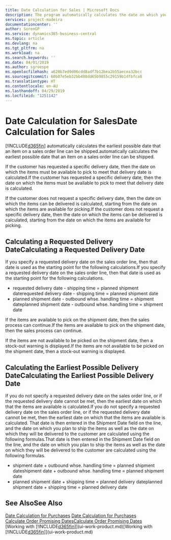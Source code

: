 ```yaml
---
title: Date Calculation for Sales | Microsoft Docs
description: The program automatically calculates the date on which you must order an item to have it in inventory on a certain date. This is the date on which you can expect items ordered on a particular date to be available for picking.
services: project-madeira
documentationcenter: ''
author: SorenGP
ms.service: dynamics365-business-central
ms.topic: article
ms.devlang: na
ms.tgt_pltfrm: na
ms.workload: na
ms.search.keywords: ''
ms.date: 04/01/2019
ms.author: sgroespe
ms.openlocfilehash: a620b7ed9d06cdd8adf7b12bea2b55aecea32bcc
ms.sourcegitcommit: 60b87e5eb32bb408dd65b9855c29159b1dfbfca8
ms.translationtype: HT
ms.contentlocale: en-AU
ms.lasthandoff: 04/29/2019
ms.locfileid: "1251142"
---
```

# <a name="date-calculation-for-sales"></a><span data-ttu-id="800e0-104">Date Calculation for Sales</span><span class="sxs-lookup"><span data-stu-id="800e0-104">Date Calculation for Sales</span></span>
[!INCLUDE[d365fin](includes/d365fin_md.md)] <span data-ttu-id="800e0-105">automatically calculates the earliest possible date that an item on a sales order line can be shipped.</span><span class="sxs-lookup"><span data-stu-id="800e0-105">automatically calculates the earliest possible date that an item on a sales order line can be shipped.</span></span>

<span data-ttu-id="800e0-106">If the customer has requested a specific delivery date, then the date on which the items must be available to pick to meet that delivery date is calculated.</span><span class="sxs-lookup"><span data-stu-id="800e0-106">If the customer has requested a specific delivery date, then the date on which the items must be available to pick to meet that delivery date is calculated.</span></span>

<span data-ttu-id="800e0-107">If the customer does not request a specific delivery date, then the date on which the items can be delivered is calculated, starting from the date on which the items are available for picking.</span><span class="sxs-lookup"><span data-stu-id="800e0-107">If the customer does not request a specific delivery date, then the date on which the items can be delivered is calculated, starting from the date on which the items are available for picking.</span></span>

## <a name="calculating-a-requested-delivery-date"></a><span data-ttu-id="800e0-108">Calculating a Requested Delivery Date</span><span class="sxs-lookup"><span data-stu-id="800e0-108">Calculating a Requested Delivery Date</span></span>
<span data-ttu-id="800e0-109">If you specify a requested delivery date on the sales order line, then that date is used as the starting point for the following calculations.</span><span class="sxs-lookup"><span data-stu-id="800e0-109">If you specify a requested delivery date on the sales order line, then that date is used as the starting point for the following calculations.</span></span>

- <span data-ttu-id="800e0-110">requested delivery date - shipping time = planned shipment date</span><span class="sxs-lookup"><span data-stu-id="800e0-110">requested delivery date - shipping time = planned shipment date</span></span>
- <span data-ttu-id="800e0-111">planned shipment date - outbound whse. handling time = shipment date</span><span class="sxs-lookup"><span data-stu-id="800e0-111">planned shipment date - outbound whse. handling time = shipment date</span></span>

<span data-ttu-id="800e0-112">If the items are available to pick on the shipment date, then the sales process can continue.</span><span class="sxs-lookup"><span data-stu-id="800e0-112">If the items are available to pick on the shipment date, then the sales process can continue.</span></span>

<span data-ttu-id="800e0-113">If the items are not available to be picked on the shipment date, then a stock-out warning is displayed.</span><span class="sxs-lookup"><span data-stu-id="800e0-113">If the items are not available to be picked on the shipment date, then a stock-out warning is displayed.</span></span>

## <a name="calculating-the-earliest-possible-delivery-date"></a><span data-ttu-id="800e0-114">Calculating the Earliest Possible Delivery Date</span><span class="sxs-lookup"><span data-stu-id="800e0-114">Calculating the Earliest Possible Delivery Date</span></span>
<span data-ttu-id="800e0-115">If you do not specify a requested delivery date on the sales order line, or if the requested delivery date cannot be met, then the earliest date on which that the items are available is calculated.</span><span class="sxs-lookup"><span data-stu-id="800e0-115">If you do not specify a requested delivery date on the sales order line, or if the requested delivery date cannot be met, then the earliest date on which that the items are available is calculated.</span></span> <span data-ttu-id="800e0-116">That date is then entered in the Shipment Date field on the line, and the date on which you plan to ship the items as well as the date on which they will be delivered to the customer are calculated using the following formulas.</span><span class="sxs-lookup"><span data-stu-id="800e0-116">That date is then entered in the Shipment Date field on the line, and the date on which you plan to ship the items as well as the date on which they will be delivered to the customer are calculated using the following formulas.</span></span>

- <span data-ttu-id="800e0-117">shipment date + outbound whse. handling time = planned shipment date</span><span class="sxs-lookup"><span data-stu-id="800e0-117">shipment date + outbound whse. handling time = planned shipment date</span></span>
- <span data-ttu-id="800e0-118">planned shipment date + shipping time = planned delivery date</span><span class="sxs-lookup"><span data-stu-id="800e0-118">planned shipment date + shipping time = planned delivery date</span></span>


## <a name="see-also"></a><span data-ttu-id="800e0-119">See Also</span><span class="sxs-lookup"><span data-stu-id="800e0-119">See Also</span></span>  
 <span data-ttu-id="800e0-120">[Date Calculation for Purchases](purchasing-date-calculation-for-purchases.md) </span><span class="sxs-lookup"><span data-stu-id="800e0-120">[Date Calculation for Purchases](purchasing-date-calculation-for-purchases.md) </span></span>  
 [<span data-ttu-id="800e0-121">Calculate Order Promising Dates</span><span class="sxs-lookup"><span data-stu-id="800e0-121">Calculate Order Promising Dates</span></span>](sales-how-to-calculate-order-promising-dates.md)  
 <span data-ttu-id="800e0-122">[Working with [!INCLUDE[d365fin](includes/d365fin_md.md)]](ui-work-product.md)</span><span class="sxs-lookup"><span data-stu-id="800e0-122">[Working with [!INCLUDE[d365fin](includes/d365fin_md.md)]](ui-work-product.md)</span></span>
